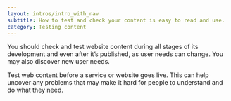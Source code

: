 ```yaml
---
layout: intros/intro_with_nav
subtitle: How to test and check your content is easy to read and use.
category: Testing content
---
```


You should check and test website content during all stages of its development and even after it’s published, as user needs can change. You may also discover new user needs.

Test web content before a service or website goes live. This can help uncover any problems that may make it hard for people to understand and do what they need.
